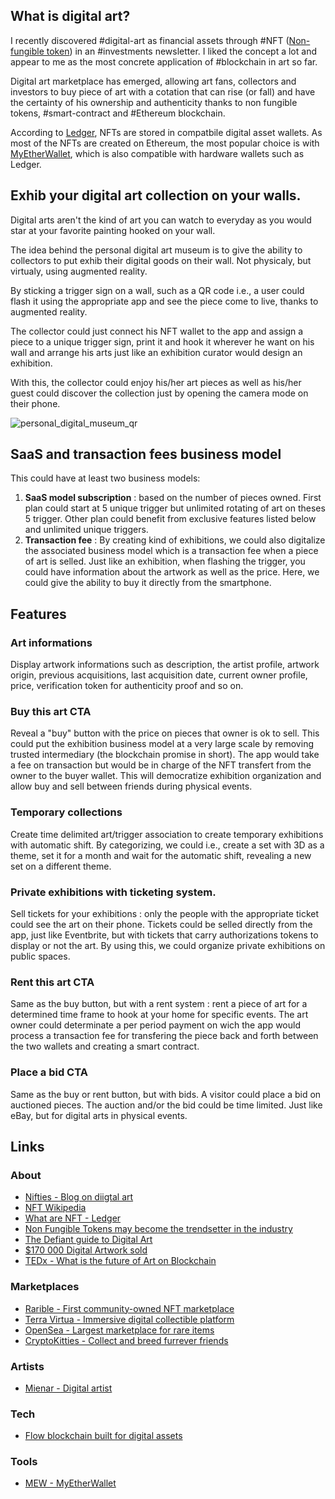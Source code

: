 ## What is digital art?

I recently discovered #digital-art as financial assets through #NFT ([Non-fungible token](https://en.wikipedia.org/wiki/Non-fungible_token)) in an #investments newsletter. I liked the concept a lot and appear to me as the most concrete application of #blockchain in art so far. 

Digital art marketplace has emerged, allowing art fans, collectors and investors to buy piece of art with a cotation that can rise (or fall) and have the certainty of his ownership and authenticity thanks to non fungible tokens, #smart-contract and #Ethereum blockchain. 

According to [Ledger](https://www.ledger.com/academy/what-are-nft), NFTs are stored in compatbile digital asset wallets. As most of the NFTs are created on Ethereum, the most popular choice is with [MyEtherWallet](https://www.myetherwallet.com/), which is also compatible with hardware wallets such as Ledger. 

## Exhib your digital art collection on your walls.

Digital arts aren't the kind of art you can watch to everyday as you would star at your favorite painting hooked on your wall. 

The idea behind the personal digital art museum is to give the ability to collectors to put exhib their digital goods on their wall. Not physicaly, but virtualy, using augmented reality. 

By sticking a trigger sign on a wall, such as a QR code i.e., a user could flash it using the appropriate app and see the piece come to live, thanks to augmented reality. 

The collector could just connect his NFT wallet to the app and assign a piece to a unique trigger sign, print it and hook it wherever he want on his wall and arrange his arts just like an exhibition curator would design an exhibition.

With this, the collector could enjoy his/her art pieces as well as his/her guest could discover the collection just by opening the camera mode on their phone. 

![personal_digital_museum_qr](personal_digital_museum_qr.png)

## SaaS and transaction fees business model

This could have at least two business models: 
1. **SaaS model subscription** : based on the number of pieces owned. First plan could start at 5 unique trigger but unlimited rotating of art on theses 5 trigger. Other plan could benefit from exclusive features listed below and unlimited unique triggers. 
2. **Transaction fee** : By creating kind of exhibitions, we could also digitalize the associated business model which is a transaction fee when a piece of art is selled. Just like an exhibition, when flashing the trigger, you could have information about the artwork as well as the price. Here, we could give the ability to buy it directly from the smartphone. 

## Features

### Art informations
Display artwork informations such as description, the artist profile, artwork origin, previous acquisitions, last acquisition date, current owner profile, price, verification token for authenticity proof and so on. 

### Buy this art CTA
Reveal a "buy" button with the price on pieces that owner is ok to sell. This could put the exhibition business model at a very large scale by removing trusted intermediary (the blockchain promise in short). The app would take a fee on transaction but would be in charge of the NFT transfert from the owner to the buyer wallet. This will democratize exhibition organization and allow buy and sell between friends during physical events. 

### Temporary collections
Create time delimited art/trigger association to create temporary exhibitions with automatic shift. By categorizing, we could i.e., create a set with 3D as a theme, set it for a month and wait for the automatic shift, revealing a new set on a different theme. 

### Private exhibitions with ticketing system. 
Sell tickets for your exhibitions : only the people with the appropriate ticket could see the art on their phone. Tickets could be selled directly from the app, just like Eventbrite, but with tickets that carry authorizations tokens to display or not the art. By using this, we could organize private exhibitions on public spaces. 

### Rent this art CTA
Same as the buy button, but with a rent system : rent a piece of art for a determined time frame to hook at your home for specific events. The art owner could determinate a per period payment on wich the app would process a transaction fee for transfering the piece back and forth between the two wallets and creating a smart contract. 

### Place a bid CTA
Same as the buy or rent button, but with bids. A visitor could place a bid on auctioned pieces. The auction and/or the bid could be time limited. Just like eBay, but for digital arts in physical events. 

## Links

### About
- [Nifties - Blog on diigtal art](https://nifties.com/)
- [NFT Wikipedia](https://en.wikipedia.org/wiki/Non-fungible_token)
- [What are NFT - Ledger](https://www.ledger.com/academy/what-are-nft)
- [Non Fungible Tokens may become the trendsetter in the industry](https://medium.com/datadriveninvestor/non-fungible-tokens-nft-may-become-the-trendsetter-in-the-industry-47880fe20626)
- [The Defiant guide to Digital Art](https://thedefiant.substack.com/p/the-defiants-guide-to-digital-art)
- [$170 000 Digital Artwork sold](https://www.youtube.com/watch?v=VecNo4raNUY)
- [TEDx - What is the future of Art on Blockchain](https://www.youtube.com/watch?v=QlgE_mmbRDk)

### Marketplaces
- [Rarible - First community-owned NFT marketplace](https://rarible.com/)
- [Terra Virtua - Immersive digital collectible platform](https://terravirtua.io/)
- [OpenSea - Largest marketplace for rare items](https://opensea.io/)
- [CryptoKitties - Collect and breed furrever friends](https://www.cryptokitties.co/)

### Artists
- [Mienar - Digital artist](https://mienar.com/)

### Tech
- [Flow blockchain built for digital assets](https://www.onflow.org/)

### Tools
- [MEW - MyEtherWallet](https://www.myetherwallet.com/)